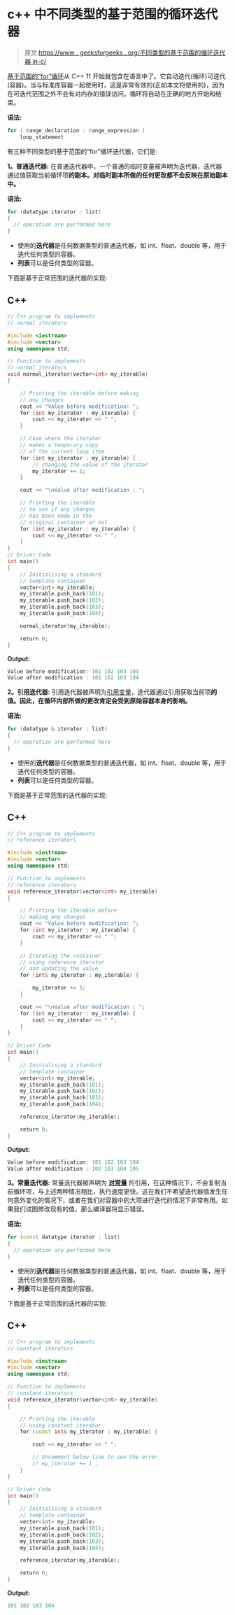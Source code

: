 # c++ 中不同类型的基于范围的循环迭代器

> 原文:[https://www . geeksforgeeks . org/不同类型的基于范围的循环迭代器 in-c/](https://www.geeksforgeeks.org/different-types-of-range-based-for-loop-iterators-in-c/)

[基于范围的“for”循环](https://www.geeksforgeeks.org/range-based-loop-c/)从 C++ 11 开始就包含在语言中了。它自动迭代(循环)可迭代(容器)。当与标准库容器一起使用时，这是非常有效的(正如本文将使用的)，因为在可迭代范围之外不会有对内存的错误访问。循环将自动在正确的地方开始和结束。

**语法:**

```cpp
for ( range_declaration : range_expression ) 
    loop_statement
```

有三种不同类型的基于范围的“for”循环迭代器，它们是:

**1。普通迭代器:**
在普通迭代器中，一个普通的临时变量被声明为迭代器，迭代器通过值获取当前循环项**的副本。对临时副本所做的任何更改都不会反映在原始副本中。**

**语法:**

```cpp
for (datatype iterator : list)
{
  // operation are performed here 
}
```

*   使用的**迭代器**是任何数据类型的普通迭代器，如 int、float、double 等，用于迭代任何类型的容器。
*   **列表**可以是任何类型的容器。

下面是基于正常范围的迭代器的实现:

## C++

```cpp
// C++ program to implements
// normal iterators

#include <iostream>
#include <vector>
using namespace std;

// Function to implements
// normal iterators
void normal_iterator(vector<int> my_iterable)
{

    // Printing the iterable before making
    // any changes
    cout << "Value before modification: ";
    for (int my_iterator : my_iterable) {
        cout << my_iterator << " ";
    }

    // Case where the iterator
    // makes a temporary copy
    // of the current loop item
    for (int my_iterator : my_iterable) {
        // changing the value of the iterator
        my_iterator += 1;
    }

    cout << "\nValue after modification : ";

    // Printing the iterable
    // to see if any changes
    // has been made in the
    // original container or not
    for (int my_iterator : my_iterable) {
        cout << my_iterator << " ";
    }
}
// Driver Code
int main()
{
    // Initialising a standard
    // template container
    vector<int> my_iterable;
    my_iterable.push_back(101);
    my_iterable.push_back(102);
    my_iterable.push_back(103);
    my_iterable.push_back(104);

    normal_iterator(my_iterable);

    return 0;
}
```

**Output:**

```cpp
Value before modification: 101 102 103 104 
Value after modification : 101 102 103 104
```

**2。引用迭代器:**
引用迭代器被声明为[引用变量](https://www.geeksforgeeks.org/references-in-c/)，迭代器通过引用获取当前项**的值。因此，在循环内部所做的更改肯定会受到原始容器本身的影响。**

**语法:**

```cpp
for (datatype & iterator : list)
{
  // operation are performed here 
}
```

*   使用的**迭代器**是任何数据类型的普通迭代器，如 int、float、double 等，用于迭代任何类型的容器。
*   **列表**可以是任何类型的容器。

下面是基于正常范围的迭代器的实现:

## C++

```cpp
// C++ program to implements
// reference iterators

#include <iostream>
#include <vector>
using namespace std;

// Function to implements
// reference iterators
void reference_iterator(vector<int> my_iterable)
{

    // Printing the iterable before
    // making any changes
    cout << "Value before modification: ";
    for (int my_iterator : my_iterable) {
        cout << my_iterator << " ";
    }

    // Iterating the container
    // using reference iterator
    // and updating the value
    for (int& my_iterator : my_iterable) {

        my_iterator += 1;
    }

    cout << "\nValue after modification : ";
    for (int my_iterator : my_iterable) {
        cout << my_iterator << " ";
    }
}

// Driver Code
int main()
{
    // Initialising a standard
    // template container
    vector<int> my_iterable;
    my_iterable.push_back(101);
    my_iterable.push_back(102);
    my_iterable.push_back(103);
    my_iterable.push_back(104);

    reference_iterator(my_iterable);

    return 0;
}
```

**Output:**

```cpp
Value before modification: 101 102 103 104 
Value after modification : 102 103 104 105
```

**3。常量迭代器:**
常量迭代器被声明为 [**对常量**](https://www.geeksforgeeks.org/different-ways-to-use-const-with-reference-to-a-pointer-in-c/) 的引用，在这种情况下，不会复制当前循环项，与上述两种情况相比，执行速度更快。这在我们不希望迭代器值发生任何意外变化的情况下，或者在我们对容器中的大项进行迭代的情况下非常有用。如果我们试图修改现有的值，那么编译器将显示错误。

**语法:**

```cpp
for (const datatype iterator : list)
{
  // operation are performed here 
}
```

*   使用的**迭代器**是任何数据类型的普通迭代器，如 int、float、double 等，用于迭代任何类型的容器。
*   **列表**可以是任何类型的容器。

下面是基于正常范围的迭代器的实现:

## C++

```cpp
// C++ program to implements
// constant iterators

#include <iostream>
#include <vector>
using namespace std;

// Function to implements
// constant iterators
void reference_iterator(vector<int> my_iterable)
{

    // Printing the iterable
    // using constant iterator
    for (const int& my_iterator : my_iterable) {

        cout << my_iterator << " ";

        // Uncomment below line to see the error
        // my_iterator += 1 ;
    }
}

// Driver Code
int main()
{
    // Initialising a standard
    // template container
    vector<int> my_iterable;
    my_iterable.push_back(101);
    my_iterable.push_back(102);
    my_iterable.push_back(103);
    my_iterable.push_back(104);

    reference_iterator(my_iterable);

    return 0;
}
```

**Output:**

```cpp
101 102 103 104
```
